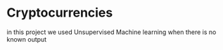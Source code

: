 # Cryptocurrencies
in this project we used Unsupervised Machine learning when there is no known output
